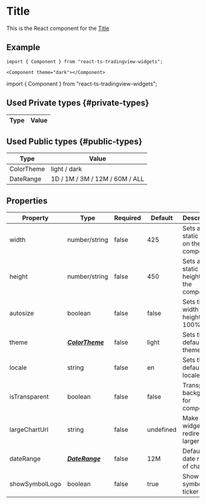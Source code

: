 # Title

This is the React component for the [Title](url)

## Example

```
import { Component } from "react-ts-tradingview-widgets";

<Component theme="dark"></Component>
```

import { Component } from "react-ts-tradingview-widgets";

<Component theme="dark"></Component>

## Used Private types {#private-types}

| Type | Value |
| ---- | ----- |

## Used Public types {#public-types}

| Type       | Value                          |
| ---------- | ------------------------------ |
| ColorTheme | light / dark                   |
| DateRange  | 1D / 1M / 3M / 12M / 60M / ALL |

## Properties

| Property       | Type                              | Required | Default   | Description                           |
| -------------- | --------------------------------- | -------- | --------- | ------------------------------------- |
| width          | number/string                     | false    | 425       | Sets a static width on the component  |
| height         | number/string                     | false    | 450       | Sets a static height on the component |
| autosize       | boolean                           | false    | false     | Sets the width and height to 100%     |
| theme          | [_**ColorTheme**_](#public-types) | false    | light     | Sets the default theme                |
| locale         | string                            | false    | en        | Sets the default locale               |
| isTransparent  | boolean                           | false    | false     | Transparent background for component  |
| largeChartUrl  | string                            | false    | undefined | Make widget redirect to larger chart  |
| dateRange      | [_**DateRange**_](#public-types)  | false    | 12M       | Default date range of chart           |
| showSymbolLogo | boolean                           | false    | true      | Show symbol of ticker                 |
